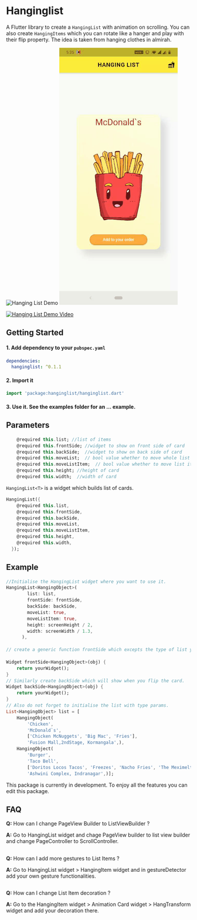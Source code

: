 # Hanginglist

A Flutter library to create a `HangingList` with animation on scrolling. You can also create `HangingItems` which you can rotate like a hanger and play with their flip property.
The idea is taken from hanging clothes in almirah.

![Hanging List Demo](demo/hangingList.gif) ![Flip Item Demo](demo/flipAnimation.gif)

[![Hanging List Demo Video](https://i9.ytimg.com/vi/eTNpH7j6xMU/mq3.jpg?sqp=CLCp1e8F&rs=AOn4CLDP1CiygUqyLlzz8In2Bmd0012fSw)](https://youtu.be/kzgtRHAu7eg)

## Getting Started

#### 1. Add dependency to your `pubspec.yaml`

```yaml
dependencies:
  hanginglist: ^0.1.1
```

#### 2. Import it

```dart
import 'package:hanginglist/hanginglist.dart'
```

#### 3. Use it. See the examples folder for an ... example.

## Parameters

```dart
    @required this.list; //list of items
    @required this.frontSide; //widget to show on front side of card
    @required this.backSide;  //widget to show on back side of card
    @required this.moveList;  // bool value whether to move whole list with animation
    @required this.moveListItem;  // bool value whether to move list item with animation
    @required this.height; //height of card
    @required this.width;  //width of card
```

`HangingList<T>` is a widget which builds list of cards.

```dart
HangingList({
    @required this.list,
    @required this.frontSide,
    @required this.backSide,
    @required this.moveList,
    @required this.moveListItem,
    @required this.height,
    @required this.width,
  });
```

## Example

```dart
//Initialise the HangingList widget where you want to use it.
HangingList<HangingObject>(
        list: list,
        frontSide: frontSide,
        backSide: backSide,
        moveList: true,
        moveListItem: true,
        height: screenHeight / 2,
        width: screenWidth / 1.3,
      ),

// create a generic function frontSide which excepts the type of list you want in <Object> parameters and return the widget you want to show in the card.

Widget frontSide<HangingObject>(obj) {
    return yourWidget();
}
// Similarly create backSide which will show when you flip the card.
Widget backSide<HangingObject>(obj) {
    return yourWidget();
}
// Also do not forget to initialise the list with type params.
List<HangingObject> list = [
    HangingObject(
        'Chicken',
        'McDonald`s',
        ['Chicken McNuggets', 'Big Mac', 'Fries'],
        'Fusion Mall,2ndStage, Kormangala',),
    HangingObject(
        'Burger',
        'Taco Bell',
        ['Doritos Locos Tacos', 'Freezes', 'Nacho Fries', 'The Meximelt'],
        'Ashwini Complex, Indranagar',)];
```

This package is currently in development. To enjoy all the features you can edit this package.

## FAQ

**Q:** How can I change PageView Builder to ListViewBuilder ?

**A:** Go to HangingList widget and chage PageView builder to list view builder and change PageController to ScrollController.

##

**Q:** How can I add more gestures to List Items ?

**A:** Go to HangingList widget > HangingItem widget and in gestureDetector add your own gesture functionalities.

##

**Q:** How can I change List Item decoration ?

**A:** Go to the HangingItem widget > Animation Card widget > HangTransform widget and add your decoration there.
